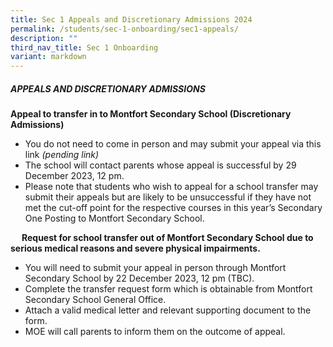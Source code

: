 ```yaml
---
title: Sec 1 Appeals and Discretionary Admissions 2024
permalink: /students/sec-1-onboarding/sec1-appeals/
description: ""
third_nav_title: Sec 1 Onboarding
variant: markdown
---
```

##### APPEALS AND DISCRETIONARY ADMISSIONS

**Appeal to transfer in to Montfort Secondary School (Discretionary Admissions)**
* You do not need to come in person and may submit your appeal via this link *(pending link)*
* The school will contact parents whose appeal is successful by 29 December 2023, 12 pm.
* Please note that students who wish to appeal for a school transfer may submit their appeals but are likely to be unsuccessful if they have not met the cut-off point for the respective courses in this year’s Secondary One Posting to Montfort Secondary School. 

 
**Request for school transfer out of Montfort Secondary School due to serious medical reasons and severe physical impairments.**

* You will need to submit your appeal in person through Montfort Secondary School by 22 December 2023, 12 pm (TBC).
* Complete the transfer request form which is obtainable from Montfort Secondary School General Office.
* Attach a valid medical letter and relevant supporting document to the form.
* MOE will call parents to inform them on the outcome of appeal.
